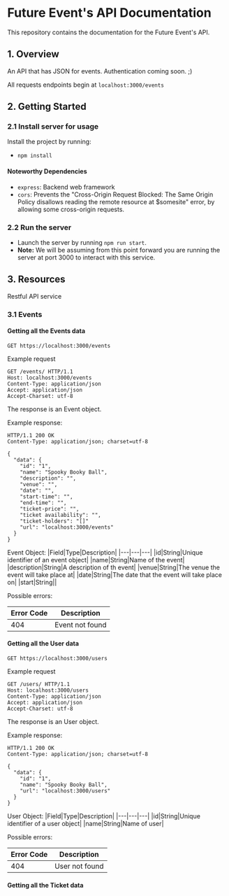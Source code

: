 # Future Event's API Documentation

This repository contains the documentation for the Future Event's API.

## 1. Overview

An API that has JSON for events. Authentication coming soon. ;)

All requests endpoints begin at `localhost:3000/events`


## 2. Getting Started

### 2.1 Install server for usage
Install the project by running:
- `npm install`

#### Noteworthy Dependencies
- `express`: Backend web framework
- `cors`: Prevents the "Cross-Origin Request Blocked: The Same Origin Policy disallows reading the remote resource at $somesite" error, by allowing some cross-origin requests.

### 2.2 Run the server
- Launch the server by running `npm run start`.
- **Note:** We will be assuming from this point forward you are running the server at port 3000 to interact with this service.

## 3. Resources
Restful API service

### 3.1 Events

#### Getting all the Events data
```
GET https://localhost:3000/events
```

Example request

```
GET /events/ HTTP/1.1
Host: localhost:3000/events
Content-Type: application/json
Accept: application/json
Accept-Charset: utf-8

```
The response is an Event object.

Example response:

```
HTTP/1.1 200 OK
Content-Type: application/json; charset=utf-8

{
  "data": {
    "id": "1",
    "name": "Spooky Booky Ball",
    "description": "",
    "venue": "",
    "date": "",
    "start-time": "",
    "end-time": "",
    "ticket-price": "",
    "ticket availability": "",
    "ticket-holders": "[]"
    "url": "localhost:3000/events"
  }
}
```

Event Object:
|Field|Type|Description|
|---|---|---|
|id|String|Unique identifier of an event object|
|name|String|Name of the event|
|description|String|A description of th event|
|venue|String|The venue the event will take place at|
|date|String|The date that the event will take place on|
|start|String||

Possible errors:

|Error Code|Description|
|---|---|
|404| Event not found|

#### Getting all the User data

```
GET https://localhost:3000/users
```

Example request

```
GET /users/ HTTP/1.1
Host: localhost:3000/users
Content-Type: application/json
Accept: application/json
Accept-Charset: utf-8

```
The response is an User object.

Example response:

```
HTTP/1.1 200 OK
Content-Type: application/json; charset=utf-8

{
  "data": {
    "id": "1",
    "name": "Spooky Booky Ball",
    "url": "localhost:3000/users"
  }
}
```

User Object:
|Field|Type|Description|
|---|---|---|
|id|String|Unique identifier of a user object|
|name|String|Name of user|

Possible errors:

|Error Code|Description|
|---|---|
|404| User not found|


#### Getting all the Ticket data
